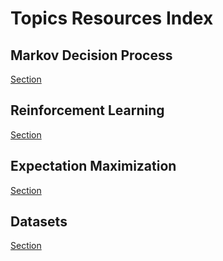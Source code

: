 # Topics Resources Index

## Markov Decision Process
[Section](mdp.md)

## Reinforcement Learning
[Section](rl.md)

## Expectation Maximization
[Section](em.md)

## Datasets
[Section](datasets.md)
